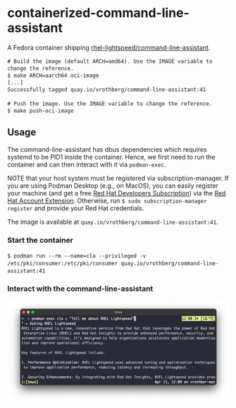 # containerized-command-line-assistant
A Fedora container shipping [rhel-lightspeed/command-line-assistant](https://github.com/rhel-lightspeed/command-line-assistant).

```
# Build the image (default ARCH=amd64). Use the IMAGE variable to change the reference.
$ make ARCH=aarch64 oci-image
[...]
Successfully tagged quay.io/vrothberg/command-line-assistant:41

# Push the image. Use the IMAGE variable to change the reference.
$ make push-oci-image
```

## Usage

The command-line-assistant has dbus dependencies which requires systemd to be PID1 inside the container.  Hence, we first need to run the container and can then interact with it via `podman-exec`.

NOTE that your host system must be registered via subscription-manager.  If you are using Podman Desktop (e.g., on MacOS), you can easily register your machine (and get a free [Red Hat Developers Subscription](https://developers.redhat.com/about?source=sso)) via the [Red Hat Account Extension](https://github.com/redhat-developer/podman-desktop-redhat-account-ext).  Otherwise, run `$ sudo subscription-manager register` and provide your Red Hat credentials.

The image is available at `quay.io/vrothberg/command-line-assistant:41`.

### Start the container

`$ podman run --rm --name=cla --privileged -v /etc/pki/consumer:/etc/pki/consumer quay.io/vrothberg/command-line-assistant:41`

### Interact with the command-line-assistant

![screenshot](screenshots/chat.png)
